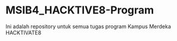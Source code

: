 # MSIB4_HACKTIVE8-Program
Ini adalah repository untuk semua tugas program Kampus Merdeka HACKTIVATE8
